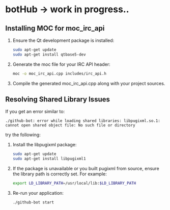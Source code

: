 # botHub -> work in progress..

## Installing MOC for moc_irc_api

1. Ensure the Qt development package is installed:
   ```bash
   sudo apt-get update
   sudo apt-get install qtbase5-dev
   ```
2. Generate the moc file for your IRC API header:
   ```bash
   moc -o moc_irc_api.cpp includes/irc_api.h
   ```
3. Compile the generated moc_irc_api.cpp along with your project sources.

## Resolving Shared Library Issues

If you get an error similar to:
```
./github-bot: error while loading shared libraries: libpugixml.so.1: cannot open shared object file: No such file or directory
```
try the following:

1. Install the libpugixml package:
   ```bash
   sudo apt-get update
   sudo apt-get install libpugixml1
   ```
2. If the package is unavailable or you built pugixml from source, ensure the library path is correctly set. For example:
   ```bash
   export LD_LIBRARY_PATH=/usr/local/lib:$LD_LIBRARY_PATH
   ```
3. Re-run your application:
   ```bash
   ./github-bot start
   ```

